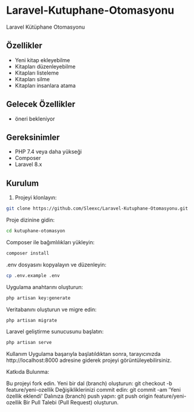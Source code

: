 # Laravel-Kutuphane-Otomasyonu
 Laravel Kütüphane Otomasyonu

 ## Özellikler

- Yeni kitap ekleyebilme
- Kitapları düzenleyebilme
- Kitapları listeleme
- Kitapları silme
- Kitapları insanlara atama

## Gelecek Özellikler

- öneri bekleniyor

## Gereksinimler

- PHP 7.4 veya daha yükseği
- Composer
- Laravel 8.x

## Kurulum

1. Projeyi klonlayın:

```bash
git clone https://github.com/Sleexc/Laravel-Kutuphane-Otomasyonu.git
```

Proje dizinine gidin:
```bash
cd kutuphane-otomasyon
```

Composer ile bağımlılıkları yükleyin:
```bash
composer install
```

.env dosyasını kopyalayın ve düzenleyin:
```bash
cp .env.example .env
```

Uygulama anahtarını oluşturun:
```bash
php artisan key:generate
```

Veritabanını oluşturun ve migre edin:
```bash
php artisan migrate
```

Laravel geliştirme sunucusunu başlatın:
```bash
php artisan serve
```

Kullanım
Uygulama başarıyla başlatıldıktan sonra, tarayıcınızda http://localhost:8000 adresine giderek projeyi görüntüleyebilirsiniz.

Katkıda Bulunma:

Bu projeyi fork edin.
Yeni bir dal (branch) oluşturun: git checkout -b feature/yeni-ozellik
Değişikliklerinizi commit edin: git commit -am 'Yeni özellik eklendi'
Dalınıza (branch) push yapın: git push origin feature/yeni-ozellik
Bir Pull Talebi (Pull Request) oluşturun.

